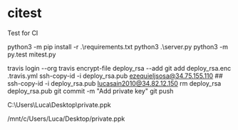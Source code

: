 # citest
Test for CI

python3 -m pip install -r .\requirements.txt
python3 .\server.py
python3 -m py.test mitest.py



travis login --org
travis encrypt-file deploy_rsa --add
git add deploy_rsa.enc .travis.yml
ssh-copy-id -i deploy_rsa.pub ezequieljsosa@34.75.155.110 ## ssh-copy-id -i deploy_rsa.pub lucasain2010@34.82.12.150
rm deploy_rsa deploy_rsa.pub
git commit -m "Add private key"
git push





C:\Users\Luca\Desktop\private.ppk

/mnt/c/Users/Luca/Desktop/private.ppk